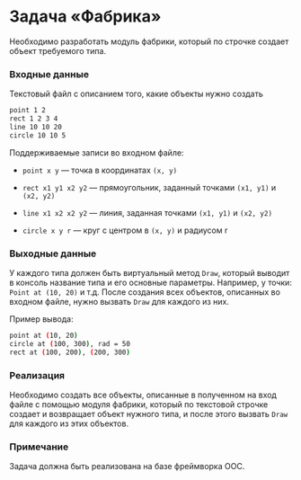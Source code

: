 # Задача «Фабрика»

Необходимо разработать модуль фабрики, который по строчке создает объект
требуемого типа.

### Входные данные

Текстовый файл с описанием того, какие объекты нужно создать

```bash
point 1 2
rect 1 2 3 4
line 10 10 20
circle 10 10 5
```

Поддерживаемые записи во входном файле:

* `point x y` — точка в координатах `(x, y)`

* `rect x1 y1 x2 y2` — прямоугольник, заданный точками `(x1, y1)` и `(x2, y2)`

* `line x1 x2 x2 y2` — линия, заданная точками `(x1, y1)` и `(x2, y2)`

* `circle x y r` — круг с центром в `(x, y)` и радиусом r

### Выходные данные

У каждого типа должен быть виртуальный метод `Draw`, который выводит в консоль
название типа и его основные параметры. Например, у точки: `Point at (10, 20)`
и т.д. После создания всех объектов, описанных во входном файле, нужно вызвать
`Draw` для каждого из них.

Пример вывода:

```bash
point at (10, 20)
circle at (100, 300), rad = 50
rect at (100, 200), (200, 300)
```

### Реализация

Необходимо создать все объекты, описанные в полученном на вход файле с помощью модуля
фабрики, который по текстовой строчке создает и возвращает объект нужного типа, и
после этого вызвать `Draw` для каждого из этих объектов.

### Примечание

Задача должна быть реализована на базе фреймворка OOC.
